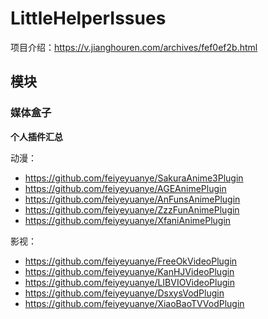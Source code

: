 # LittleHelperIssues

项目介绍：https://v.jianghouren.com/archives/fef0ef2b.html

## 模块
### 媒体盒子
**个人插件汇总**

动漫：
- https://github.com/feiyeyuanye/SakuraAnime3Plugin
- https://github.com/feiyeyuanye/AGEAnimePlugin
- https://github.com/feiyeyuanye/AnFunsAnimePlugin
- https://github.com/feiyeyuanye/ZzzFunAnimePlugin
- https://github.com/feiyeyuanye/XfaniAnimePlugin

影视：
- https://github.com/feiyeyuanye/FreeOkVideoPlugin
- https://github.com/feiyeyuanye/KanHJVideoPlugin
- https://github.com/feiyeyuanye/LIBVIOVideoPlugin
- https://github.com/feiyeyuanye/DsxysVodPlugin
- https://github.com/feiyeyuanye/XiaoBaoTVVodPlugin

